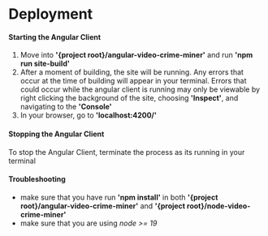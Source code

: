 # Deployment

#### Starting the Angular Client

1. Move into **'{project root}/angular-video-crime-miner'** and run **'npm run site-build'**
2. After a moment of building, the site will be running. Any errors that occur at the time of building will appear in your terminal. Errors that could occur while the angular client is running may only be viewable by right clicking the background of the site, choosing **'Inspect'**, and navigating to the **'Console'**
3. In your browser, go to **'localhost:4200/'**

#### Stopping the Angular Client

 To stop the Angular Client, terminate the process as its running in your terminal

#### Troubleshooting

- make sure that you have run **'npm install'** in both **'{project root}/angular-video-crime-miner'** and **'{project root}/node-video-crime-miner'**
- make sure that you are using *node >= 19*
